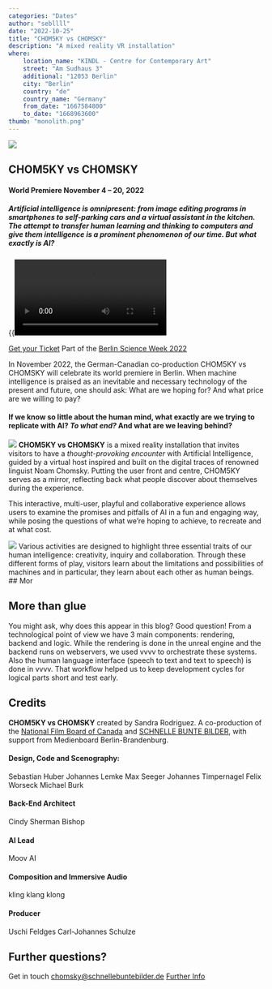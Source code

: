 ```yaml
---
categories: "Dates"
author: "sebllll"
date: "2022-10-25"
title: "CHOM5KY vs CHOMSKY"
description: "A mixed reality VR installation"
where: 
    location_name: "KINDL - Centre for Contemporary Art"
    street: "Am Sudhaus 3"
    additional: "12053 Berlin"
    city: "Berlin"
    country: "de"
    country_name: "Germany"
    from_date: "1667584800"
    to_date: "1668963600"
thumb: "monolith.png"
---
```


![](VisionR.jpg) 

## CHOM5KY vs CHOMSKY

#### World Premiere November 4 – 20, 2022

##### _Artificial intelligence is omnipresent: from image editing programs in smartphones to self-parking cars and a virtual assistant in the kitchen. The attempt to transfer human learning and thinking to computers and give them intelligence is a prominent phenomenon of our time. But what exactly is AI?_


{{<video src="https://schnellebuntebilder.de/wp-content/uploads/2022/10/CHOM5KY_Trailer-1080p.mp4" controls="yes">}}

[Get your Ticket](https://www.eventim-light.com/de/a/632b38fc52067d67e8f25343/)
Part of the [Berlin Science Week 2022](https://berlinscienceweek.com/)

In November 2022, the German-Canadian co-production CHOM5KY vs CHOMSKY will celebrate its world premiere in Berlin. When machine intelligence is praised as an inevitable and necessary technology of the present and future, one should ask: What are we hoping for? And what price are we willing to pay?

#### If we know so little about the human mind, what exactly are we trying to replicate with AI? _To what end?_ And what are we leaving behind?


![](person.jpg) 
**CHOM5KY vs CHOMSKY** is a mixed reality installation that invites visitors to have a _thought-provoking encounter_ with Artificial Intelligence, guided by a virtual host inspired and built on the digital traces of renowned linguist Noam Chomsky. Putting the user front and centre, CHOM5KY serves as a mirror, reflecting back what people discover about themselves during the experience.


This interactive, multi-user, playful and collaborative experience allows users to examine the promises and pitfalls of AI in a fun and engaging way, while posing the questions of what we’re hoping to achieve, to recreate and at what cost.


![](tree.png) 
Various activities are designed to highlight three essential traits of our human intelligence: creativity, inquiry and collaboration. Through these different forms of play, visitors learn about the limitations and possibilities of machines and in particular, they learn about each other as human beings. ## Mor

## More than glue
You might ask, why does this appear in this blog? 
Good question! From a technological point of view we have 3 main components: rendering, backend and logic. While the rendering is done in the unreal engine and the backend runs on webservers, we used vvvv to orchestrate these systems. Also the human language interface (speech to text and text to speech) is done in vvvv. That workflow helped us to keep development cycles for logical parts short and test early.

## Credits
**CHOM5KY vs CHOMSKY** created by Sandra Rodriguez. A co-production of the [National Film Board of Canada](https://www.nfb.ca/) and [SCHNELLE BUNTE BILDER](https://schnellebuntebilder.de), with support from Medienboard Berlin-Brandenburg.

#### Design, Code and Scenography:
Sebastian Huber
Johannes Lemke
Max Seeger
Johannes Timpernagel
Felix Worseck
Michael Burk

#### Back-End Architect
Cindy Sherman Bishop

#### AI Lead
Moov AI

#### Composition and Immersive Audio
kling klang klong 

#### Producer
Uschi Feldges
Carl-Johannes Schulze

## Further questions?
Get in touch [chomsky@schnellebuntebilder.de](chomsky@schnellebuntebilder.de)
[Further Info](https://schnellebuntebilder.de/chom5ky/)